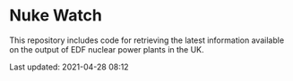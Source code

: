 # Nuke Watch

This repository includes code for retrieving the latest information available on the output of EDF nuclear power plants in the UK.

Last updated: 2021-04-28 08:12